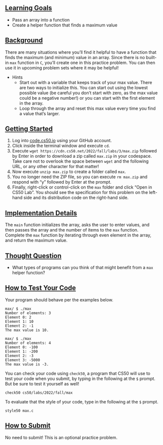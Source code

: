 <main class="col-md" style="margin-bottom: 265px; margin-top: 0px;">

<a data-id="" id="learning-goals" style="top: 0px;"></a><h2><a data-id="" href="#learning-goals">Learning Goals</a></h2>
<ul class="fa-ul">
  <li data-marker="*"><span class="fa-li"><i class="fas fa-square"></i></span>Pass an array into a function</li>
  <li data-marker="*"><span class="fa-li"><i class="fas fa-square"></i></span>Create a helper function that finds a maximum value</li>
</ul>

<a data-id="" id="background" style="top: 0px;"></a><h2><a data-id="" href="#background">Background</a></h2>
<p>There are many situations where you’ll find it helpful to have a function that finds the maximum (and minimum) value in an array. Since there is no built-in <code class="language-plaintext highlighter-rouge">max</code> function in <code class="language-plaintext highlighter-rouge">C</code>, you’ll create one in this practice problem. You can then use it in upcoming problem sets where it may be helpful!</p>

<ul class="fa-ul">
  <li data-marker="+"><span class="fa-li"><i class="far fa-plus-square"></i></span><span>Hints
    </span><ul class="fa-ul">
      <li data-marker="*"><span class="fa-li"><i class="fas fa-square"></i></span>Start out with a variable that keeps track of your max value. There are two ways to initialize this. You can start out using the lowest possible value (be careful you don’t start with zero, as the max value could be a negative number!) or you can start with the first element in the array.</li>
      <li data-marker="*"><span class="fa-li"><i class="fas fa-square"></i></span>Loop through the array and reset this max value every time you find a value that’s larger.</li>
    </ul><span>
  </span></li>
</ul>

<a data-id="" id="getting-started" style="top: 0px;"></a><h2><a data-id="" href="#getting-started">Getting Started</a></h2>

<ol>
  <li>Log into <a href="https://code.cs50.io/">code.cs50.io</a> using your GitHub account.</li>
  <li>Click inside the terminal window and execute <code class="language-plaintext highlighter-rouge">cd</code>.</li>
  <li>Execute <code class="language-plaintext highlighter-rouge">wget https://cdn.cs50.net/2022/fall/labs/3/max.zip</code> followed by Enter in order to download a zip called <code class="language-plaintext highlighter-rouge">max.zip</code> in your codespace. Take care not to overlook the space between <code class="language-plaintext highlighter-rouge">wget</code> and the following URL, or any other character for that matter!</li>
  <li>Now execute <code class="language-plaintext highlighter-rouge">unzip max.zip</code> to create a folder called <code class="language-plaintext highlighter-rouge">max</code>.</li>
  <li>You no longer need the ZIP file, so you can execute <code class="language-plaintext highlighter-rouge">rm max.zip</code> and respond with “y” followed by Enter at the prompt.</li>
  <li>Finally, right-click or control-click on the <code class="language-plaintext highlighter-rouge">max</code> folder and click “Open in CS50 Lab”. You should see the specification for this problem on the left-hand side and its distribution code on the right-hand side.</li>
</ol>

<a data-id="" id="implementation-details" style="top: 0px;"></a><h2><a data-id="" href="#implementation-details">Implementation Details</a></h2>

<p>The <code class="language-plaintext highlighter-rouge">main</code> function initializes the array, asks the user to enter values, and then passes the array and the number of items to the <code class="language-plaintext highlighter-rouge">max</code> function. Complete the <code class="language-plaintext highlighter-rouge">max</code> function by iterating through even element in the array, and return the maximum value.</p>

<a data-id="" id="thought-question" style="top: 0px;"></a><h2><a data-id="" href="#thought-question">Thought Question</a></h2>

<ul class="fa-ul">
  <li data-marker="*"><span class="fa-li"><i class="fas fa-square"></i></span>What types of programs can you think of that might benefit from a <code class="language-plaintext highlighter-rouge">max</code> helper function?</li>
</ul>

<a data-id="" id="how-to-test-your-code" style="top: 0px;"></a><h2><a data-id="" href="#how-to-test-your-code">How to Test Your Code</a></h2>

<p>Your program should behave per the examples below.</p>

<div class="language-plaintext highlighter-rouge"><div class="highlight"><pre class="highlight"><code>max/ $ ./max
Number of elements: 3
Element 0: 2
Element 1: 10
Element 2: -1
The max value is 10.
</code></pre></div></div>

<div class="language-plaintext highlighter-rouge"><div class="highlight"><pre class="highlight"><code>max/ $ ./max
Number of elements: 4
Element 0: -100
Element 1: -200
Element 2: -3
Element 3: -5000
The max value is -3.
</code></pre></div></div>

<p>You can check your code using <code class="language-plaintext highlighter-rouge">check50</code>, a program that CS50 will use to test your code when you submit, by typing in the following at the <code class="language-plaintext highlighter-rouge">$</code> prompt. But be sure to test it yourself as well!</p>

<div class="language-plaintext highlighter-rouge"><div class="highlight"><pre class="highlight"><code>check50 cs50/labs/2022/fall/max
</code></pre></div></div>

<p>To evaluate that the style of your code, type in the following at the <code class="language-plaintext highlighter-rouge">$</code> prompt.</p>

<div class="language-plaintext highlighter-rouge"><div class="highlight"><pre class="highlight"><code>style50 max.c
</code></pre></div></div>

<a data-id="" id="how-to-submit" style="top: 0px;"></a><h2><a data-id="" href="#how-to-submit">How to Submit</a></h2>

<p>No need to submit! This is an optional practice problem.</p>


               
